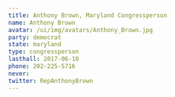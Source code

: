 ```yaml
---
title: Anthony Brown, Maryland Congressperson
name: Anthony Brown
avatar: /ui/img/avatars/Anthony_Brown.jpg
party: democrat
state: maryland
type: congressperson
lasthall: 2017-06-10
phone: 202-225-5716
never: 
twitter: RepAnthonyBrown
---
```


